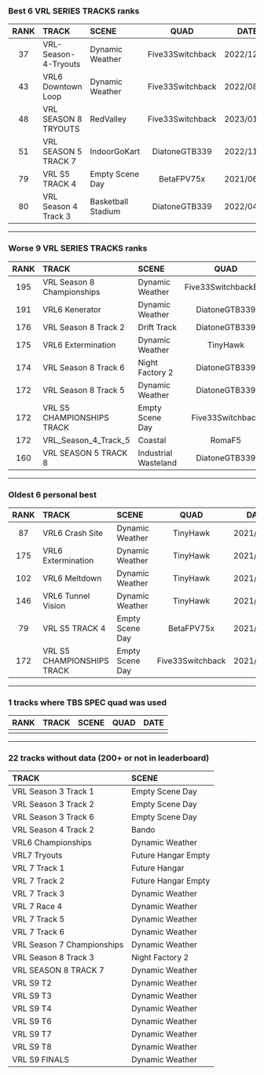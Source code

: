 ### Best 6 VRL SERIES TRACKS ranks
|RANK|TRACK|SCENE|QUAD|DATE|
|:---:|:---|:---|:---:|:---:|
|37|VRL-Season-4-Tryouts|Dynamic Weather|Five33Switchback|2022/12/31|
|43|VRL6 Downtown Loop|Dynamic Weather|Five33Switchback|2022/08/06|
|48|VRL SEASON 8 TRYOUTS|RedValley|Five33Switchback|2023/01/01|
|51|VRL SEASON 5 TRACK 7|IndoorGoKart|DiatoneGTB339|2022/11/01|
|79|VRL S5 TRACK 4|Empty Scene Day|BetaFPV75x|2021/06/12|
|80|VRL Season 4 Track 3|Basketball Stadium|DiatoneGTB339|2022/04/23|
---
### Worse 9 VRL SERIES TRACKS ranks
|RANK|TRACK|SCENE|QUAD|DATE|
|:---:|:---|:---|:---:|:---:|
|195|VRL Season 8 Championships|Dynamic Weather|Five33SwitchbackExp|2022/02/07|
|191|VRL6 Kenerator|Dynamic Weather|DiatoneGTB339|2021/09/21|
|176|VRL Season 8 Track 2|Drift Track|DiatoneGTB339|2021/11/23|
|175|VRL6 Extermination|Dynamic Weather|TinyHawk|2021/05/22|
|174|VRL Season 8 Track 6|Night Factory 2|DiatoneGTB339|2022/01/18|
|172|VRL Season 8 Track 5|Dynamic Weather|DiatoneGTB339|2021/12/18|
|172|VRL S5 CHAMPIONSHIPS TRACK|Empty Scene Day|Five33Switchback|2021/08/03|
|172|VRL_Season_4_Track_5|Coastal|RomaF5|2021/08/19|
|160|VRL SEASON 5 TRACK 8|Industrial Wasteland|DiatoneGTB339|2021/12/25|
---
### Oldest 6 personal best
|RANK|TRACK|SCENE|QUAD|DATE|
|:---:|:---|:---|:---:|:---:|
|87|VRL6 Crash Site|Dynamic Weather|TinyHawk|2021/05/22|
|175|VRL6 Extermination|Dynamic Weather|TinyHawk|2021/05/22|
|102|VRL6 Meltdown|Dynamic Weather|TinyHawk|2021/05/22|
|146|VRL6 Tunnel Vision|Dynamic Weather|TinyHawk|2021/05/22|
|79|VRL S5 TRACK 4|Empty Scene Day|BetaFPV75x|2021/06/12|
|172|VRL S5 CHAMPIONSHIPS TRACK|Empty Scene Day|Five33Switchback|2021/08/03|
---
### 1 tracks where TBS SPEC quad was used
|RANK|TRACK|SCENE|QUAD|DATE|
|:---:|:---|:---|:---:|:---:|
||||||
---
### 22 tracks without data (200+ or not in leaderboard)
|TRACK|SCENE|
|:---|:---|
|VRL Season 3 Track 1|Empty Scene Day|
|VRL Season 3 Track 2|Empty Scene Day|
|VRL Season 3 Track 6|Empty Scene Day|
|VRL Season 4 Track 2|Bando|
|VRL6 Championships|Dynamic Weather|
|VRL7 Tryouts|Future Hangar Empty|
|VRL 7 Track 1|Future Hangar|
|VRL 7 Track 2|Future Hangar Empty|
|VRL 7 Track 3|Dynamic Weather|
|VRL 7 Race 4|Dynamic Weather|
|VRL 7 Track 5|Dynamic Weather|
|VRL 7 Track 6|Dynamic Weather|
|VRL Season 7 Championships|Dynamic Weather|
|VRL Season 8 Track 3|Night Factory 2|
|VRL SEASON 8 TRACK 7|Dynamic Weather|
|VRL S9 T2|Dynamic Weather|
|VRL S9 T3|Dynamic Weather|
|VRL S9 T4|Dynamic Weather|
|VRL S9 T6|Dynamic Weather|
|VRL S9 T7|Dynamic Weather|
|VRL S9 T8|Dynamic Weather|
|VRL S9 FINALS|Dynamic Weather|
